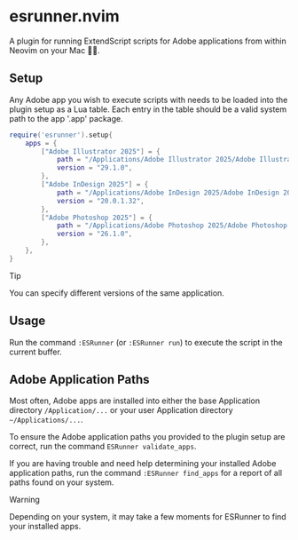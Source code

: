 # esrunner.nvim

A plugin for running ExtendScript scripts for Adobe applications from within Neovim on your Mac 👨‍💻.

## Setup

Any Adobe app you wish to execute scripts with needs to be loaded into the plugin setup as a Lua table. Each entry in the table should be a valid system path to the app '.app' package.

```lua
require('esrunner').setup{
    apps = {
        ["Adobe Illustrator 2025"] = {
            path = "/Applications/Adobe Illustrator 2025/Adobe Illustrator.app",
            version = "29.1.0",
        },
        ["Adobe InDesign 2025"] = {
            path = "/Applications/Adobe InDesign 2025/Adobe InDesign 2025.app",
            version = "20.0.1.32",
        },
        ["Adobe Photoshop 2025"] = {
            path = "/Applications/Adobe Photoshop 2025/Adobe Photoshop 2025.app",
            version = "26.1.0",
        },
    },
}
```

> [!TIP]
> You can specify different versions of the same application.

## Usage

Run the command `:ESRunner` (or `:ESRunner run`) to execute the script in the current buffer.

## Adobe Application Paths

Most often, Adobe apps are installed into either the base Application directory `/Application/...` or your user Application directory `~/Applications/...`.

To ensure the Adobe application paths you provided to the plugin setup are correct, run the command `ESRunner validate_apps`.

If you are having trouble and need help determining your installed Adobe application paths, run the command `:ESRunner find_apps` for a report of all paths found on your system.

> [!WARNING]
> Depending on your system, it may take a few moments for ESRunner to find your installed apps.

